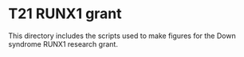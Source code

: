 # T21 RUNX1 grant
This directory includes the scripts used to make figures for the Down syndrome RUNX1 research grant.
